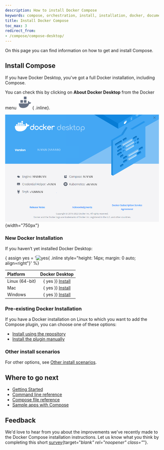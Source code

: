 ```yaml
---
description: How to install Docker Compose
keywords: compose, orchestration, install, installation, docker, documentation
title: Install Docker Compose
toc_max: 3
redirect_from:
- /compose/compose-desktop/
---
```


On this page you can find information on how to get and install Compose.

## Install Compose

If you have Docker Desktop, you've got a full Docker installation, including Compose.

You can check this by clicking on **About Docker Desktop** from the Docker menu ![whale menu](../../desktop/images/whale-x.svg){ .inline}.

![about-desktop](../../desktop/images/about_desktop_versions.png){width="750px"}

### New Docker Installation

If you haven’t yet installed Docker Desktop:

{ assign yes = '![yes](/assets/images/green-check.svg){ .inline style="height: 14px; margin: 0 auto; align=right"}' %}

| Platform       | Docker Desktop                 |
|:---------------|:------------------------------:|
|Linux (64-bit)  |{ yes }} [Install](../../desktop/install/linux-install.md)|
|Mac             |{ yes }} [Install](../../desktop/install/mac-install.md)|
|Windows         |{ yes }} [Install](../../desktop/install/windows-install.md)|


### Pre-existing Docker Installation

If you have a Docker installation on Linux to which you want to add the Compose plugin, you can choose one of these options:

* [Install using the repository](./linux.md#install-using-the-repository)
* [Install the plugin manually](./linux.md#install-the-plugin-manually)

### Other install scenarios

For other options, see [Other install scenarios](./other.md).


## Where to go next

- [Getting Started](../gettingstarted.md)
- [Command line reference](../../reference/index.md)
- [Compose file reference](../compose-file/index.md)
- [Sample apps with Compose](../samples-for-compose.md)

## Feedback

We'd love to hear from you about the improvements we've recently made to the Docker Compose installation instructions. Let us know what you think by completing this short [survey](https://survey.alchemer.com/s3/7002962/Compose-Install-Documentation-Feedback){target="_blank" rel="noopener" class="_"}.